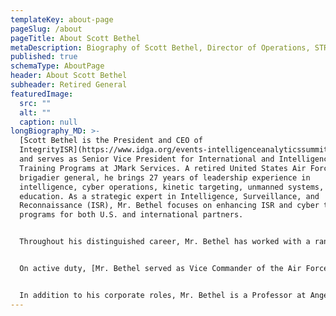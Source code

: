 ```yaml
---
templateKey: about-page
pageSlug: /about
pageTitle: About Scott Bethel
metaDescription: Biography of Scott Bethel, Director of Operations, STR
published: true
schemaType: AboutPage
header: About Scott Bethel
subheader: Retired General
featuredImage:
  src: ""
  alt: ""
  caption: null
longBiography_MD: >-
  [Scott Bethel is the President and CEO of
  IntegrityISR](https://www.idga.org/events-intelligenceanalyticssummit/speakers/scott-bethel)
  and serves as Senior Vice President for International and Intelligence
  Training Programs at JMark Services. A retired United States Air Force
  brigadier general, he brings 27 years of leadership experience in
  intelligence, cyber operations, kinetic targeting, unmanned systems, and
  education. As a strategic expert in Intelligence, Surveillance, and
  Reconnaissance (ISR), Mr. Bethel focuses on enhancing ISR and cyber training
  programs for both U.S. and international partners.


  Throughout his distinguished career, Mr. Bethel has worked with a range of organizations, including SAP National Security Services, Fairfax National Security Solutions, Johns Hopkins Applied Physics Lab, and Raytheon. His international collaborations span countries such as Saudi Arabia, the UAE, Poland, and Mexico, among others. A recognized thought leader, he has extensively published on ISR systems, cyber strategy, and modernization efforts.


  On active duty, [Mr. Bethel served as Vice Commander of the Air Force ISR Agency](https://www.jbsa.mil/News/News/Article/463458/brig-gen-scott-bethel-receives-first-star/), overseeing intelligence operations and training. He also commanded the 17th Training Wing at Goodfellow Air Force Base, responsible for the initial training of all Air Force intelligence personnel. He holds a master’s degree in strategic intelligence from the Defense Intelligence College and a bachelor’s degree in political science and history from Northern Illinois University.


  In addition to his corporate roles, Mr. Bethel is a Professor at Angelo State University and serves on various academic and professional boards.
---
```

